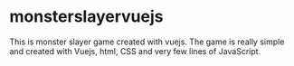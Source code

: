 # monsterslayervuejs
This is monster slayer game created with vuejs. The game is really simple and created with Vuejs, html, CSS and very few lines of JavaScript.

